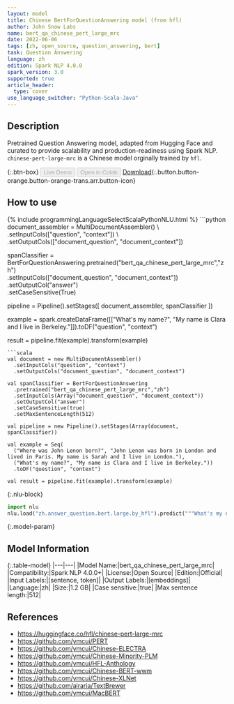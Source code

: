 ```yaml
---
layout: model
title: Chinese BertForQuestionAnswering model (from hfl)
author: John Snow Labs
name: bert_qa_chinese_pert_large_mrc
date: 2022-06-06
tags: [zh, open_source, question_answering, bert]
task: Question Answering
language: zh
edition: Spark NLP 4.0.0
spark_version: 3.0
supported: true
article_header:
  type: cover
use_language_switcher: "Python-Scala-Java"
---
```


## Description

Pretrained Question Answering model, adapted from Hugging Face and curated to provide scalability and production-readiness using Spark NLP. `chinese-pert-large-mrc` is a Chinese model orginally trained by `hfl`.

{:.btn-box}
<button class="button button-orange" disabled>Live Demo</button>
<button class="button button-orange" disabled>Open in Colab</button>
[Download](https://s3.amazonaws.com/auxdata.johnsnowlabs.com/public/models/bert_qa_chinese_pert_large_mrc_zh_4.0.0_3.0_1654537830236.zip){:.button.button-orange.button-orange-trans.arr.button-icon}

## How to use



<div class="tabs-box" markdown="1">
{% include programmingLanguageSelectScalaPythonNLU.html %}
```python
document_assembler = MultiDocumentAssembler() \ 
    .setInputCols(["question", "context"]) \
    .setOutputCols(["document_question", "document_context"])

spanClassifier = BertForQuestionAnswering.pretrained("bert_qa_chinese_pert_large_mrc","zh") \
    .setInputCols(["document_question", "document_context"]) \
    .setOutputCol("answer") \
    .setCaseSensitive(True)

pipeline = Pipeline().setStages([
    document_assembler,
    spanClassifier
])

example = spark.createDataFrame([["What's my name?", "My name is Clara and I live in Berkeley."]]).toDF("question", "context")

result = pipeline.fit(example).transform(example)
```
```scala
val document = new MultiDocumentAssembler()
  .setInputCols("question", "context")
  .setOutputCols("document_question", "document_context")

val spanClassifier = BertForQuestionAnswering
  .pretrained("bert_qa_chinese_pert_large_mrc","zh")
  .setInputCols(Array("document_question", "document_context"))
  .setOutputCol("answer")
  .setCaseSensitive(true)
  .setMaxSentenceLength(512)

val pipeline = new Pipeline().setStages(Array(document, spanClassifier))

val example = Seq(
  ("Where was John Lenon born?", "John Lenon was born in London and lived in Paris. My name is Sarah and I live in London."),
  ("What's my name?", "My name is Clara and I live in Berkeley."))
  .toDF("question", "context")

val result = pipeline.fit(example).transform(example)
```


{:.nlu-block}
```python
import nlu
nlu.load("zh.answer_question.bert.large.by_hfl").predict("""What's my name?|||"My name is Clara and I live in Berkeley.""")
```

</div>

{:.model-param}
## Model Information

{:.table-model}
|---|---|
|Model Name:|bert_qa_chinese_pert_large_mrc|
|Compatibility:|Spark NLP 4.0.0+|
|License:|Open Source|
|Edition:|Official|
|Input Labels:|[sentence, token]|
|Output Labels:|[embeddings]|
|Language:|zh|
|Size:|1.2 GB|
|Case sensitive:|true|
|Max sentence length:|512|

## References

- https://huggingface.co/hfl/chinese-pert-large-mrc
- https://github.com/ymcui/PERT
- https://github.com/ymcui/Chinese-ELECTRA
- https://github.com/ymcui/Chinese-Minority-PLM
- https://github.com/ymcui/HFL-Anthology
- https://github.com/ymcui/Chinese-BERT-wwm
- https://github.com/ymcui/Chinese-XLNet
- https://github.com/airaria/TextBrewer
- https://github.com/ymcui/MacBERT